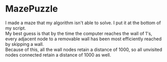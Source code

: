 # MazePuzzle
I made a maze that my algorithm isn't able to solve. I put it at the bottom of my script.  
My best guess is that by the time the computer reaches the wall of 1's, every adjacent node to a removable wall has been most efficiently reached by skipping a wall.  
Because of this, all the wall nodes retain a distance of 1000, so all unvisited nodes connected retain a distance of 1000 as well.
